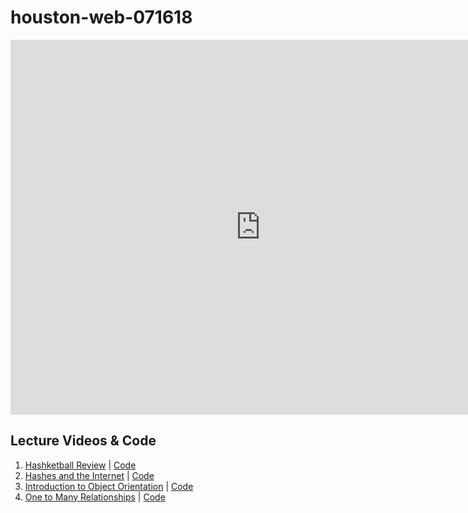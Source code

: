 # houston-web-071618

<iframe src="https://calendar.google.com/calendar/embed?src=flatironschool.com_d04anuaclrilk2bfksk9eu0h9k%40group.calendar.google.com&ctz=America%2FChicago" style="border: 0" width="800" height="600" frameborder="0" scrolling="no"></iframe>

## Lecture Videos & Code
1. [Hashketball Review](https://youtu.be/Qfn0erM6DpA) | [Code](https://github.com/learn-co-students/houston-web-071618/tree/master/01-hashketball-review)
2. [Hashes and the Internet](https://youtu.be/HuGMUmDiKtg) | [Code](https://github.com/learn-co-students/houston-web-071618/tree/master/02-hashes-and-the-internet)
3. [Introduction to Object Orientation](https://youtu.be/QDhfjjLwmuk) | [Code](https://github.com/learn-co-students/houston-web-071618/tree/master/03-intro-oo)
4. [One to Many Relationships](https://youtu.be/5vi2feSvdWw) | [Code](https://github.com/learn-co-students/houston-web-071618/tree/master/04-one-to-many)